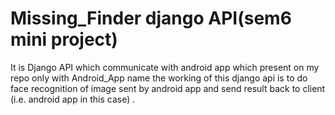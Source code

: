 # Missing_Finder django API(sem6 mini project)
It is Django API which communicate with android app which present on my repo only with Android_App name the working of this django api is to do face recognition of image sent by android app and send result back to client (i.e. android app in this case) .
